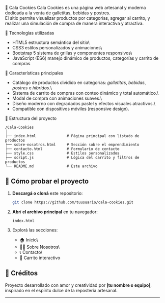 🍪 Cala Cookies
Cala Cookies es una página web artesanal y moderna dedicada a la
venta de galletitas, bebidas y postres.\
El sitio permite visualizar productos por categorías, agregar al
carrito, y realizar una simulación de compra de manera interactiva y
atractiva.

 🚀 Tecnologías utilizadas

-   HTML5 estructura semántica del sitio\
-   CSS3 estilos personalizados y animaciones\
-   Bootstrap 5 sistema de grillas y componentes responsivos\
-   JavaScript (ES6)  manejo dinámico de productos, categorías y
    carrito de compras

 🧠 Características principales

-   Catálogo de productos dividido en categorías: *galletitas*,
    *bebidas*, *postres* e *híbridos*.\
-   Sistema de carrito de compras con conteo dinámico y total
    automático.\
-   Modal de compra con animaciones suaves.\
-   Diseño moderno con degradados pastel y efectos visuales atractivos.\
-   Compatible con dispositivos móviles (responsive design).

🧩 Estructura del proyecto

    /Cala-Cookies
    │
    ├── index.html              # Página principal con listado de productos
    ├── sobre-nosotros.html     # Sección sobre el emprendimiento
    ├── contacto.html           # Formulario de contacto
    ├── style.css               # Estilos personalizados
    ├── script.js               # Lógica del carrito y filtros de productos
    └── README.md               # Este archivo



## 🧪 Cómo probar el proyecto

1.  **Descargá o cloná** este repositorio:

    ``` bash
    git clone https://github.com/tuusuario/cala-cookies.git
    ```

2.  **Abrí el archivo principal** en tu navegador:

        index.html

3.  Explorá las secciones:

    -   🏠 Inicio\
    -   👩‍🍳 Sobre Nosotros\
    -   📞 Contacto\
    -   🛒 Carrito interactivo



## 💖 Créditos

Proyecto desarrollado con amor y creatividad por **\[tu nombre o
equipo\]**, inspirado en el espíritu dulce de la repostería artesanal.

------------------------------------------------------------------------

